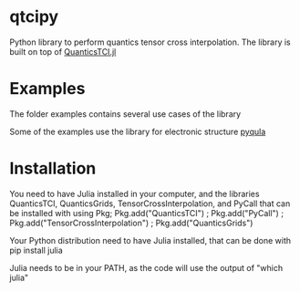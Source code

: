 #  qtcipy
Python library to perform quantics tensor cross interpolation. The library
is built on top of [QuanticsTCI.jl](https://github.com/tensor4all/QuanticsTCI.jl?tab=readme-ov-file)

# Examples

The folder examples contains several use cases of the library

Some of the examples use the library for electronic structure [pyqula](https://github.com/joselado/pyqula)

# Installation

You need to have Julia installed in your computer, and the libraries
QuanticsTCI, QuanticsGrids, TensorCrossInterpolation, and PyCall that can be installed with
using Pkg; Pkg.add("QuanticsTCI") ; Pkg.add("PyCall") ; Pkg.add("TensorCrossInterpolation") ; Pkg.add("QuanticsGrids")

Your Python distribution need to have Julia installed, that can be done with
pip install julia

Julia needs to be in your PATH, as the code will use the output of "which julia"

